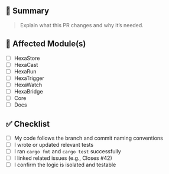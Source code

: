 <!--
SPDX-FileCopyrightText: 2025 Hüsamettin Arabacı
SPDX-License-Identifier: MIT
-->
## 📄 Summary

> Explain what this PR changes and why it’s needed.

## 🧩 Affected Module(s)

- [ ] HexaStore
- [ ] HexaCast
- [ ] HexaRun
- [ ] HexaTrigger
- [ ] HexaWatch
- [ ] HexaBridge
- [ ] Core
- [ ] Docs

## ✅ Checklist

- [ ] My code follows the branch and commit naming conventions
- [ ] I wrote or updated relevant tests
- [ ] I ran `cargo fmt` and `cargo test` successfully
- [ ] I linked related issues (e.g., Closes #42)
- [ ] I confirm the logic is isolated and testable

